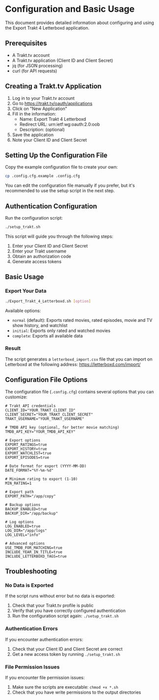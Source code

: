 # Configuration and Basic Usage

This document provides detailed information about configuring and using the Export Trakt 4 Letterboxd application.

## Prerequisites

- A Trakt.tv account
- A Trakt.tv application (Client ID and Client Secret)
- jq (for JSON processing)
- curl (for API requests)

## Creating a Trakt.tv Application

1. Log in to your Trakt.tv account
2. Go to https://trakt.tv/oauth/applications
3. Click on "New Application"
4. Fill in the information:
   - Name: Export Trakt 4 Letterboxd
   - Redirect URL: urn:ietf:wg:oauth:2.0:oob
   - Description: (optional)
5. Save the application
6. Note your Client ID and Client Secret

## Setting Up the Configuration File

Copy the example configuration file to create your own:

```bash
cp .config.cfg.example .config.cfg
```

You can edit the configuration file manually if you prefer, but it's recommended to use the setup script in the next step.

## Authentication Configuration

Run the configuration script:

```bash
./setup_trakt.sh
```

This script will guide you through the following steps:

1. Enter your Client ID and Client Secret
2. Enter your Trakt username
3. Obtain an authorization code
4. Generate access tokens

## Basic Usage

### Export Your Data

```bash
./Export_Trakt_4_Letterboxd.sh [option]
```

Available options:

- `normal` (default): Exports rated movies, rated episodes, movie and TV show history, and watchlist
- `initial`: Exports only rated and watched movies
- `complete`: Exports all available data

### Result

The script generates a `letterboxd_import.csv` file that you can import on Letterboxd at the following address: https://letterboxd.com/import/

## Configuration File Options

The configuration file (`.config.cfg`) contains several options that you can customize:

```
# Trakt API credentials
CLIENT_ID="YOUR_TRAKT_CLIENT_ID"
CLIENT_SECRET="YOUR_TRAKT_CLIENT_SECRET"
TRAKT_USERNAME="YOUR_TRAKT_USERNAME"

# TMDB API key (optional, for better movie matching)
TMDB_API_KEY="YOUR_TMDB_API_KEY"

# Export options
EXPORT_RATINGS=true
EXPORT_HISTORY=true
EXPORT_WATCHLIST=true
EXPORT_EPISODES=true

# Date format for export (YYYY-MM-DD)
DATE_FORMAT="%Y-%m-%d"

# Minimum rating to export (1-10)
MIN_RATING=1

# Export path
EXPORT_PATH="/app/copy"

# Backup options
BACKUP_ENABLED=true
BACKUP_DIR="/app/backup"

# Log options
LOG_ENABLED=true
LOG_DIR="/app/logs"
LOG_LEVEL="info"

# Advanced options
USE_TMDB_FOR_MATCHING=true
INCLUDE_YEAR_IN_TITLE=true
INCLUDE_LETTERBOXD_TAGS=true
```

## Troubleshooting

### No Data is Exported

If the script runs without error but no data is exported:

1. Check that your Trakt.tv profile is public
2. Verify that you have correctly configured authentication
3. Run the configuration script again: `./setup_trakt.sh`

### Authentication Errors

If you encounter authentication errors:

1. Check that your Client ID and Client Secret are correct
2. Get a new access token by running `./setup_trakt.sh`

### File Permission Issues

If you encounter file permission issues:

1. Make sure the scripts are executable: `chmod +x *.sh`
2. Check that you have write permissions to the output directories
